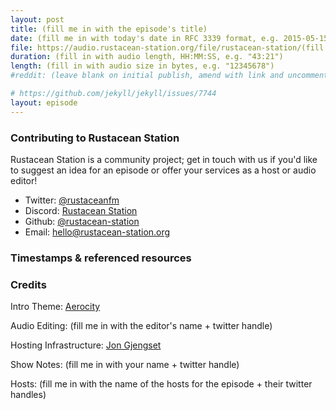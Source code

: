 ```yaml
---
layout: post
title: (fill me in with the episode's title)
date: (fill me in with today's date in RFC 3339 format, e.g. 2015-05-15T16:00:00+00:00)
file: https://audio.rustacean-station.org/file/rustacean-station/(fill me in with the episode mp3 filename)
duration: (fill in with audio length, HH:MM:SS, e.g. "43:21")
length: (fill in with audio size in bytes, e.g. "12345678")
#reddit: (leave blank on initial publish, amend with link and uncomment this line after Reddit thread has been posted)

# https://github.com/jekyll/jekyll/issues/7744
layout: episode
---
```


<!--
The episode introduction goes here.
The first paragraph should ideally be short, and is used in various
places as a "short description" for the episode. Any subsequent
paragraphs show up as "expanded description".
-->

### Contributing to Rustacean Station

<!-- You can probably leave this as-is -->

Rustacean Station is a community project; get in touch with us if you'd like to suggest an idea for an episode or offer your services as a host or audio editor!

 - Twitter: [@rustaceanfm](https://twitter.com/rustaceanfm)
 - Discord: [Rustacean Station](https://discord.gg/cHc3Gyc)
 - Github: [@rustacean-station](https://github.com/rustacean-station/)
 - Email: [hello@rustacean-station.org](mailto:hello@rustacean-station.org)

### Timestamps & referenced resources

<!--
In this section, leave timestamped notes of the form:

 - [@HH:MM:SS] - Topic at first timestamp
 - [@HH:MM:SS] - Topic at second timestamp
     - A link to additional material discussed during the preceding topic

-->

### Credits

Intro Theme: [Aerocity](https://twitter.com/AerocityMusic)

Audio Editing: (fill me in with the editor's name + twitter handle)

Hosting Infrastructure: [Jon Gjengset](https://twitter.com/jonhoo/)

Show Notes: (fill me in with your name + twitter handle)

Hosts: (fill me in with the name of the hosts for the episode + their twitter handles)
